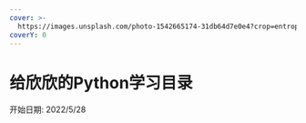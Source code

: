 ```yaml
---
cover: >-
  https://images.unsplash.com/photo-1542665174-31db64d7e0e4?crop=entropy&cs=tinysrgb&fm=jpg&ixid=MnwxOTcwMjR8MHwxfHNlYXJjaHw4fHxzdGFyfGVufDB8fHx8MTY1MzU1MDcxMA&ixlib=rb-1.2.1&q=80
coverY: 0
---
```


# 给欣欣的Python学习目录

开始日期: 2022/5/28
